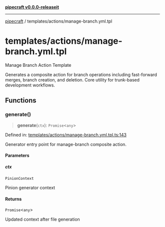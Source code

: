 [**pipecraft v0.0.0-releaseit**](../../README.md)

***

[pipecraft](../../README.md) / templates/actions/manage-branch.yml.tpl

# templates/actions/manage-branch.yml.tpl

Manage Branch Action Template

Generates a composite action for branch operations including fast-forward merges,
branch creation, and deletion. Core utility for trunk-based development workflows.

## Functions

### generate()

> **generate**(`ctx`): `Promise`\<`any`\>

Defined in: [templates/actions/manage-branch.yml.tpl.ts:143](https://github.com/jamesvillarrubia/pipecraft/blob/9027a5c61144dee1b7466e0ffeb3b1cd8ef28015/src/templates/actions/manage-branch.yml.tpl.ts#L143)

Generator entry point for manage-branch composite action.

#### Parameters

##### ctx

`PinionContext`

Pinion generator context

#### Returns

`Promise`\<`any`\>

Updated context after file generation
